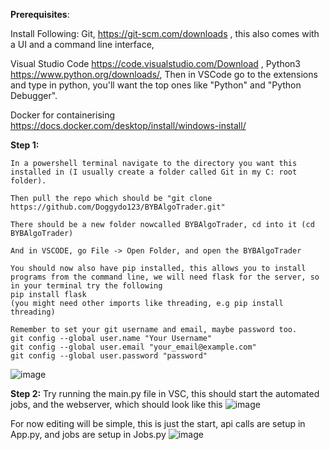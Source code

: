 


**Prerequisites**:

Install Following:
Git, https://git-scm.com/downloads , this also comes with a UI and a command line interface,


Visual Studio Code https://code.visualstudio.com/Download ,
Python3 https://www.python.org/downloads/,
Then in VSCode go to the extensions and type in python, you'll want the top ones like "Python" and "Python Debugger".

Docker for containerising
https://docs.docker.com/desktop/install/windows-install/

**Step 1:**

    In a powershell terminal navigate to the directory you want this installed in (I usually create a folder called Git in my C: root folder).
    
    Then pull the repo which should be "git clone https://github.com/Doggydo123/BYBAlgoTrader.git" 
    
    There should be a new folder nowcalled BYBAlgoTrader, cd into it (cd BYBAlgoTrader)
    
    And in VSCODE, go File -> Open Folder, and open the BYBAlgoTrader

    You should now also have pip installed, this allows you to install programs from the command line, we will need flask for the server, so in your terminal try the following 
    pip install flask
    (you might need other imports like threading, e.g pip install threading)

    Remember to set your git username and email, maybe password too. 
    git config --global user.name "Your Username"
    git config --global user.email "your_email@example.com"
    git config --global user.password "password"
![image](https://github.com/Doggydo123/BYBAlgoTrader/assets/87892093/0279e3fc-efd6-4598-be3d-692ed2a22550)


**Step 2:**
    Try running the main.py file in VSC, this should start the automated jobs, and the webserver, which should look like this 
![image](https://github.com/Doggydo123/BYBAlgoTrader/assets/87892093/b68248bb-2023-41ef-ab7f-f9aa29af88bf)

For now editing will be simple, this is just the start, api calls are setup in App.py, and jobs are setup in Jobs.py
![image](https://github.com/Doggydo123/BYBAlgoTrader/assets/87892093/0559df29-0dcf-4c29-b058-bbf8ba9fd014)

